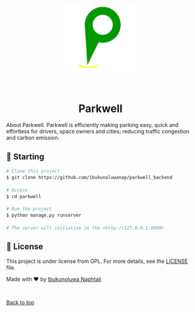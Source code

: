 <div align="center" id="top"> 
  <img src="./.github/logo.png" width="200" alt="Parkwell" />

  &#xa0;

</div>

<h1 align="center">Parkwell</h1>
About Parkwell. Parkwell is efficiently making parking easy, quick and effortless for drivers, space owners and cities; reducing traffic congestion and carbon emission.
<!-- Status -->

<!-- <h4 align="center"> 
	🚧  Parkwell 🚀 Under construction...  🚧
</h4> 

<hr> -->

## :checkered_flag: Starting ##

```bash
# Clone this project
$ git clone https://github.com/ibukunoluwanap/parkwell_backend

# Access
$ cd parkwell

# Run the project
$ python manage.py runserver

# The server will initialize in the <http://127.0.0.1:8000>
```

## :memo: License ##

This project is under license from GPL. For more details, see the [LICENSE](LICENSE) file.


Made with :heart: by <a href="https://github.com/ibukunoluwanap" target="_blank">Ibukunoluwa Naphtali</a>

&#xa0;

<a href="#top">Back to top</a>

